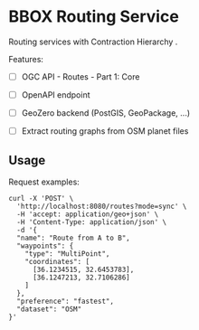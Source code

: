 BBOX Routing Service
====================

Routing services with Contraction Hierarchy .

Features:
- [ ] OGC API - Routes - Part 1: Core
- [ ] OpenAPI endpoint
- [ ] GeoZero backend (PostGIS, GeoPackage, ...)
- [ ] Extract routing graphs from OSM planet files


Usage
-----

Request examples:

    curl -X 'POST' \
      'http://localhost:8080/routes?mode=sync' \
      -H 'accept: application/geo+json' \
      -H 'Content-Type: application/json' \
      -d '{
      "name": "Route from A to B",
      "waypoints": {
        "type": "MultiPoint",
        "coordinates": [
          [36.1234515, 32.6453783],
          [36.1247213, 32.7106286]
        ]
      },
      "preference": "fastest",
      "dataset": "OSM"
    }'
